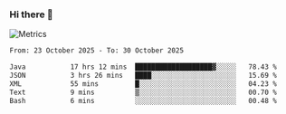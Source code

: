 ### Hi there 👋

![Metrics](https://github.com/radoapx/radoapx/blob/main/github-metrics.svg)

<!--START_SECTION:waka-->

```txt
From: 23 October 2025 - To: 30 October 2025

Java           17 hrs 12 mins  ███████████████████▓░░░░░   78.43 %
JSON           3 hrs 26 mins   ████░░░░░░░░░░░░░░░░░░░░░   15.69 %
XML            55 mins         █░░░░░░░░░░░░░░░░░░░░░░░░   04.23 %
Text           9 mins          ▒░░░░░░░░░░░░░░░░░░░░░░░░   00.70 %
Bash           6 mins          ░░░░░░░░░░░░░░░░░░░░░░░░░   00.48 %
```

<!--END_SECTION:waka-->

<!--
**radoapx/radoapx** is a ✨ _special_ ✨ repository because its `README.md` (this file) appears on your GitHub profile.

Here are some ideas to get you started:

- 🔭 I’m currently working on ...
- 🌱 I’m currently learning ...
- 👯 I’m looking to collaborate on ...
- 🤔 I’m looking for help with ...
- 💬 Ask me about ...
- 📫 How to reach me: ...
- 😄 Pronouns: ...
- ⚡ Fun fact: ...
-->
